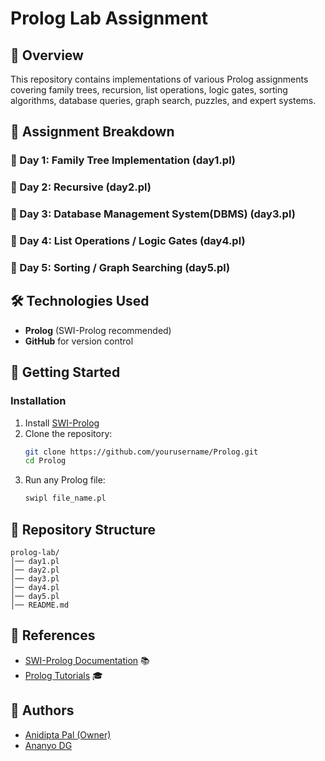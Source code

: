 # Prolog Lab Assignment

## 📌 Overview
This repository contains implementations of various Prolog assignments covering family trees, recursion, list operations, logic gates, sorting algorithms, database queries, graph search, puzzles, and expert systems. 

## 📅 Assignment Breakdown

### 📍 Day 1: Family Tree Implementation (day1.pl)

### 📍 Day 2: Recursive (day2.pl)

### 📍 Day 3: Database Management System(DBMS) (day3.pl)

### 📍 Day 4: List Operations / Logic Gates (day4.pl)

### 📍 Day 5: Sorting / Graph Searching (day5.pl)


## 🛠️ Technologies Used
- **Prolog** (SWI-Prolog recommended)
- **GitHub** for version control

## 🚀 Getting Started
### Installation
1. Install [SWI-Prolog](https://www.swi-prolog.org/Download.html)
2. Clone the repository:
   ```bash
   git clone https://github.com/yourusername/Prolog.git
   cd Prolog
   ```
3. Run any Prolog file:
   ```bash
   swipl file_name.pl
   ```

## 📂 Repository Structure
```
prolog-lab/
│── day1.pl
│── day2.pl
│── day3.pl
│── day4.pl
│── day5.pl
│── README.md
```

## 📖 References
- [SWI-Prolog Documentation](https://www.swi-prolog.org/) 📚
- [Prolog Tutorials](https://www.learnprolognow.org/) 🎓

## 📝 Authors
- [Anidipta Pal (Owner)](https://github.com/Anidipta)
- [Ananyo DG](https://github.com/CodenWizFreak)
